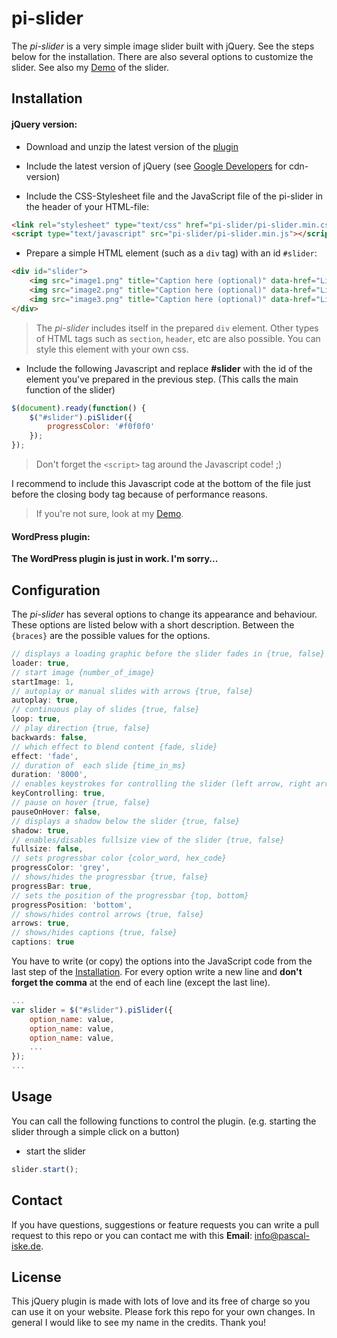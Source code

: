 # pi-slider

The _pi-slider_ is a very simple image slider built with jQuery. See the steps below for the installation. There are also several options to customize the slider. See also my [Demo](http://dev.pascal-iske.de/demos/pi-slider/) of the slider.


## Installation

#### jQuery version:

- Download and unzip the latest version of the [plugin](https://github.com/pascaliske/pi-slider/archive/master.zip)

- Include the latest version of jQuery (see [Google Developers](https://developers.google.com/speed/libraries/devguide#jquery) for cdn-version)

- Include the CSS-Stylesheet file  and the JavaScript file of the pi-slider in the header of your HTML-file:
```html
<link rel="stylesheet" type="text/css" href="pi-slider/pi-slider.min.css">
<script type="text/javascript" src="pi-slider/pi-slider.min.js"></script>
```

- Prepare a simple HTML element (such as a `div` tag) with an id `#slider`:
```html
<div id="slider">
	<img src="image1.png" title="Caption here (optional)" data-href="Link here (optional)" />
	<img src="image2.png" title="Caption here (optional)" data-href="Link here (optional)" />
	<img src="image3.png" title="Caption here (optional)" data-href="Link here (optional)" />
</div>
```
>The _pi-slider_ includes itself in the prepared `div` element. Other types of HTML tags such as `section`, `header`, etc are also possible. You can style this element with your own css.

- Include the following Javascript and replace **#slider** with the id of the element you've prepared in the previous step. (This calls the main function of the slider)
```javascript
$(document).ready(function() {
	$("#slider").piSlider({
		progressColor: '#f0f0f0'
	});
});
```
>Don't forget the `<script>` tag around the Javascript code! ;)

I recommend to include this Javascript code at the bottom of the file just before the closing body tag because of performance reasons.

>If you're not sure, look at my [Demo](http://dev.pascal-iske.de/demos/pi-slider/).

#### WordPress plugin:
**The WordPress plugin is just in work. I'm sorry...**

## Configuration

The _pi-slider_ has several options to change its appearance and behaviour. These options are listed below with a short description. Between the `{braces}` are the possible values for the options.
```javascript
// displays a loading graphic before the slider fades in {true, false}
loader: true, 
// start image {number_of_image}
startImage: 1,
// autoplay or manual slides with arrows {true, false}
autoplay: true,
// continuous play of slides {true, false}
loop: true,
// play direction {true, false}
backwards: false,
// which effect to blend content {fade, slide}
effect: 'fade',
// duration of  each slide {time_in_ms}
duration: '8000',
// enables keystrokes for controlling the slider (left arrow, right arrow & space) {true, false}
keyControlling: true,
// pause on hover {true, false}
pauseOnHover: false,
// displays a shadow below the slider {true, false}
shadow: true,
// enables/disables fullsize view of the slider {true, false}
fullsize: false,
// sets progressbar color {color_word, hex_code}
progressColor: 'grey',
// shows/hides the progressbar {true, false}
progressBar: true,
// sets the position of the progressbar {top, bottom}
progressPosition: 'bottom',
// shows/hides control arrows {true, false}
arrows: true,
// shows/hides captions {true, false}
captions: true
```
You have to write (or copy) the options into the JavaScript code from the last step of the [Installation](#installation). For every option write a new line and **don't forget the comma** at the end of each line (except the last line).
```javascript
...
var slider = $("#slider").piSlider({
	option_name: value,
	option_name: value,
	option_name: value,
	...
});
...
```

## Usage
You can call the following functions to control the plugin. (e.g. starting the slider through a simple click on a button)

- start the slider
```javascript
slider.start();
```

## Contact
If you have questions, suggestions or feature requests you can write a pull request to this repo or you can contact me with this **Email**: [info@pascal-iske.de](mailto:info@pascal-iske.de).

## License
This jQuery plugin is made with lots of love and its free of charge so you can use it on your website. Please fork this repo for your own changes. In general I would like to see my name in the credits. Thank you!
